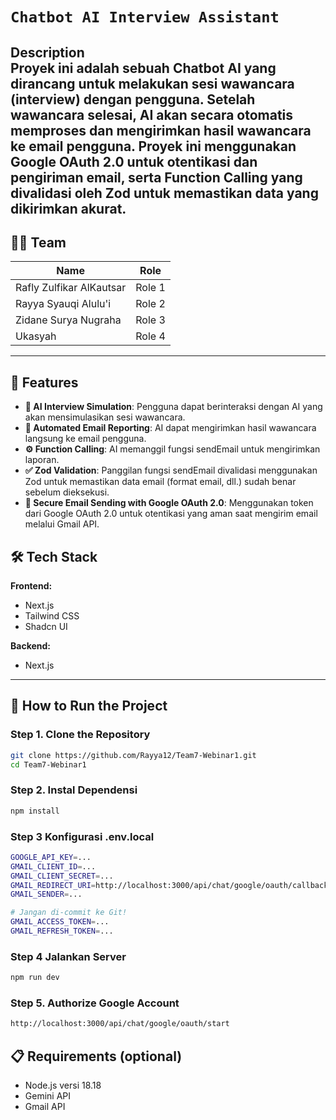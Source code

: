 
# `Chatbot AI Interview Assistant`

**Description**  
Proyek ini adalah sebuah Chatbot AI yang dirancang untuk melakukan sesi wawancara (interview) dengan pengguna. Setelah wawancara selesai, AI akan secara otomatis memproses dan mengirimkan hasil wawancara ke email pengguna. Proyek ini menggunakan Google OAuth 2.0 untuk otentikasi dan pengiriman email, serta Function Calling yang divalidasi oleh Zod untuk memastikan data yang dikirimkan akurat.
---

## 🧑‍💻 Team

| **Name**                    | **Role**       |
|-----------------------------|----------------|
| Rafly Zulfikar AlKautsar    | Role 1         |
| Rayya Syauqi Alulu'i        | Role 2         |
| Zidane Surya Nugraha        | Role 3         |
| Ukasyah                     | Role 4         |

---

## 🚀 Features
- **🤖 AI Interview Simulation**: Pengguna dapat berinteraksi dengan AI yang akan mensimulasikan sesi wawancara.
- **📧 Automated Email Reporting**: AI dapat mengirimkan hasil wawancara langsung ke email pengguna.
- **⚙️ Function Calling**: AI memanggil fungsi sendEmail untuk mengirimkan laporan.
- **✅ Zod Validation**: Panggilan fungsi sendEmail divalidasi menggunakan Zod untuk memastikan data email (format email, dll.) sudah benar sebelum dieksekusi.
- **🔐 Secure Email Sending with Google OAuth 2.0**: Menggunakan token dari Google OAuth 2.0 untuk otentikasi yang aman saat mengirim email melalui Gmail API.


## 🛠 Tech Stack

**Frontend:**
- Next.js
- Tailwind CSS
- Shadcn UI

**Backend:**
- Next.js

---

## 🚀 How to Run the Project

### Step 1. Clone the Repository
```bash
git clone https://github.com/Rayya12/Team7-Webinar1.git
cd Team7-Webinar1
```

### Step 2. Instal Dependensi
```bash
npm install
```

### Step 3 Konfigurasi .env.local
```bash
GOOGLE_API_KEY=...
GMAIL_CLIENT_ID=...
GMAIL_CLIENT_SECRET=...
GMAIL_REDIRECT_URI=http://localhost:3000/api/chat/google/oauth/callback
GMAIL_SENDER=...

# Jangan di-commit ke Git!
GMAIL_ACCESS_TOKEN=...
GMAIL_REFRESH_TOKEN=...
```

### Step 4 Jalankan Server
```bash
npm run dev
```

### Step 5. Authorize Google Account
```bash
http://localhost:3000/api/chat/google/oauth/start
```

## 📋 Requirements (optional)
- Node.js versi 18.18
- Gemini API
- Gmail API


